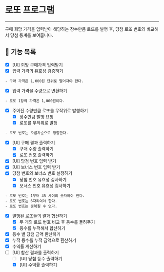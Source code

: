 # 로또 프로그램
***
구매 희망 가격을 입력받아 해당하는 장수만큼 로또를 발행 후, 
당첨 로또 번호와 비교해서 당첨 통계를 보여줍니다.

## 🚀 기능 목록

- [X] [UI] 희망 구매가격 입력받기
- [X] 입력 가격의 유효성 검증하기
```
- 구매 가격은 1,000원 단위로 떨어져야 한다.
```
- [X] 입력 가격을 수량으로 변환하기
```
- 로또 1장의 가격은 1,000원이다.
```
- [X] 주어진 수량만큼 로또를 무작위로 발행하기
  - [X] 장수만큼 발행 요청
  - [X] 로또를 무작위로 발행
```
- 로또 번호는 오름차순으로 정렬한다.
```
- [X] [UI] 구매 결과 출력하기
  - [X] 구매 수량 출력하기
  - [X] 로또 번호 출력하기
- [X] [UI] 당첨 번호 입력 받기
- [X] [UI] 보너스 번호 입력 받기
- [X] 당첨 번호와 보너스 번호 설정하기
  - [X] 당첨 번호 유효성 검사하기
  - [X] 보너스 번호 유효성 검사하기
```
- 로또 번호는 1부터 45 사이의 숫자여야 한다.
- 로또 번호는 6자리여야 한다.
- 로또 번호는 중복될 수 없다.
```
- [X] 발행된 로또들의 결과 합산하기
  - [X] 두 개의 로또 번호 비교 후 등수를 돌려주기
  - [X] 등수를 누적해서 합산하기
- [X] 등수 별 당첨 금액 환산하기
- [X] 누적 등수를 누적 금액으로 환산하기
- [X] 수익률 계산하기
- [ ] [UI] 합산 결과를 출력하기
  - [ ] [UI] 당첨 등수 출력하기
  - [X] [UI] 수익률 출력하기
